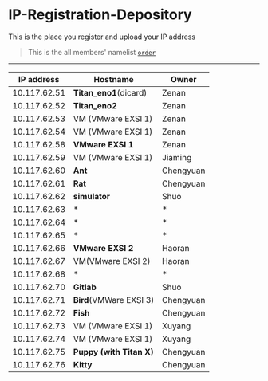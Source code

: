 # IP-Registration-Depository
This is the place you register and upload your IP address

> This is the all members' namelist [`order`](https://github.com/fnlab738/Weekly-Discussions-Archive/blob/master/namelist.md)


----

| IP address | Hostname | Owner |
|------------|----------|-------|
| 10.117.62.51 | **Titan_eno1**(dicard) | Zenan |
| 10.117.62.52 | **Titan_eno2** | Zenan |
| 10.117.62.53 | VM (VMware EXSI 1) | Zenan |
| 10.117.62.54 | VM (VMware EXSI 1) | Zenan |
| 10.117.62.58 | **VMware EXSI 1**| Zenan|
| 10.117.62.59 | VM (VMware EXSI 1) | Jiaming|
| 10.117.62.60 | **Ant**| Chengyuan |
| 10.117.62.61 | **Rat**| Chengyuan |
| 10.117.62.62 | **simulator** | Shuo |
| 10.117.62.63 | * | * |
| 10.117.62.64 | * | * |
| 10.117.62.65 | * | * |
| 10.117.62.66 | **VMware EXSI 2** | Haoran |
| 10.117.62.67 | VM(VMware EXSI 2) | Haoran |
| 10.117.62.68 | * | * |
| 10.117.62.70 | **Gitlab** | Shuo |
| 10.117.62.71 | **Bird**(VMWare EXSI 3) | Chengyuan | 
| 10.117.62.72 | **Fish** | Chengyuan |
| 10.117.62.73 | VM (VMware EXSI 1)| Xuyang|
| 10.117.62.74 | VM (VMware EXSI 1)| Xuyang|
| 10.117.62.75 | **Puppy (with Titan X)** | Chengyuan|
| 10.117.62.76 | **Kitty** | Chengyuan|
